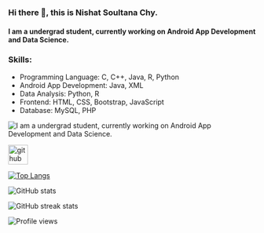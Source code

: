 ### Hi there 👋,  this is Nishat Soultana Chy.
#### I am a undergrad student, currently working on Android App Development and Data Science.

### Skills: 
- Programming Language: C, C++, Java, R, Python 
- Android App Development:  Java, XML
- Data Analysis: Python, R 
- Frontend: HTML, CSS, Bootstrap, JavaScript 
- Database:  MySQL, PHP 

![I am a undergrad student, currently working on Android App Development and Data Science.](https://scontent.fcgp3-1.fna.fbcdn.net/v/t1.6435-9/47325155_505524096605948_2872568457931522048_n.png?_nc_cat=109&ccb=1-5&_nc_sid=09cbfe&_nc_eui2=AeGl6D6uOLjPxZ70WRunnw6Tme2lrd6tlHCZ7aWt3q2UcGkR1_9uniHMb21-_kPGrnKXkp_SAQJmsjEIOtqdvDDL&_nc_ohc=Mlml_jIdoZgAX81VJdt&_nc_oc=AQlY8_I9x3XpidxC3Cg0zjsPd9UqzHNplNZ03HPU_6JGYyJnzDAdEvSLYF7drcvgWEM&_nc_ht=scontent.fcgp3-1.fna&oh=00_AT9uzY90pTH5JCJVRYusex9SMFwP81dZUiMjHX0452CRVw&oe=628262E4)





[<img src='https://cdn.jsdelivr.net/npm/simple-icons@3.0.1/icons/github.svg' alt='github' height='40'>](https://github.com/NishatSoultanaChy)  

[![Top Langs](https://github-readme-stats.vercel.app/api/top-langs/?username=NishatSoultanaChy)](https://github.com/anuraghazra/github-readme-stats)

![GitHub stats](https://github-readme-stats.vercel.app/api?username=NishatSoultanaChy&show_icons=true&count_private=true)  

![GitHub streak stats](https://github-readme-streak-stats.herokuapp.com/?user=NishatSoultanaChy)  

![Profile views](https://gpvc.arturio.dev/NishatSoultanaChy)  
